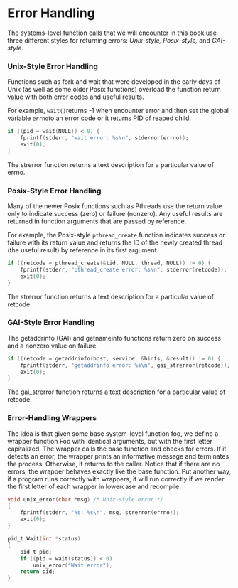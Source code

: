 # Error Handling

The systems-level function calls that we will encounter in this book use three different styles for returning errors: _Unix-style, Posix-style,_ and _GAI-style_.

### Unix-Style Error Handling

Functions such as fork and wait that were developed in the early days of Unix (as well as some older Posix functions) overload the function return value with both error codes and useful results.

For example, `wait()`returns -1 when encounter error and then set the global variable `errno`to an error code or it returns PID of reaped child.

```c
if ((pid = wait(NULL)) < 0) {
    fprintf(stderr, "wait error: %s\n", stderror(errno));
    exit(0);
}
```

The strerror function returns a text description for a particular value of errno.

### Posix-Style Error Handling

Many of the newer Posix functions such as Pthreads use the return value only to indicate success (zero) or failure (nonzero). Any useful results are returned in function arguments that are passed by reference.

For example, the Posix-style `pthread_create` function indicates success or failure with its return value and returns the ID of the newly created thread (the useful result) by reference in its first argument.

```c
if ((retcode = pthread_create(&tid, NULL, thread, NULL)) != 0) {
    fprintf(stderr, "pthread_create error: %s\n", stderror(retcode));
    exit(0);
}
```

The strerror function returns a text description for a particular value of retcode.

### GAI-Style Error Handling

The getaddrinfo (GAI) and getnameinfo functions return zero on success and a nonzero value on failure.

```c
if ((retcode = getaddrinfo(host, service, &hints, &result)) != 0) {
    fprintf(stderr, "getaddrinfo error: %s\n", gai_strerror(retcode));
    exit(0);
}
```

The gai\_strerror function returns a text description for a particular value of retcode.

### Error-Handling Wrappers

The idea is that given some base system-level function foo, we define a wrapper function Foo with identical arguments, but with the first letter capitalized. The wrapper calls the base function and checks for errors. If it detects an error, the wrapper prints an informative message and terminates the process. Otherwise, it returns to the caller. Notice that if there are no errors, the wrapper behaves exactly like the base function. Put another way, if a program runs correctly with wrappers, it will run correctly if we render the first letter of each wrapper in lowercase and recompile.

```c
void unix_error(char *msg) /* Unix-style error */
{
    fprintf(stderr, "%s: %s\n", msg, strerror(errno));
    exit(0);
}

pid_t Wait(int *status) 
{
    pid_t pid;
    if ((pid = wait(status)) < 0)
        unix_error("Wait error");
    return pid;
}
```

